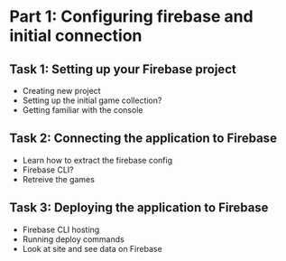 # Part 1: Configuring firebase and initial connection

## Task 1: Setting up your Firebase project
- Creating new project
- Setting up the initial game collection? 
- Getting familiar with the console

## Task 2: Connecting the application to Firebase
- Learn how to extract the firebase config
- Firebase CLI?
- Retreive the games

## Task 3: Deploying the application to Firebase
- Firebase CLI hosting
- Running deploy commands
- Look at site and see data on Firebase
